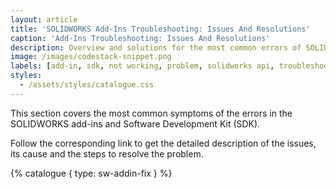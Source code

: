 ```yaml
---
layout: article
title: 'SOLIDWORKS Add-Ins Troubleshooting: Issues And Resolutions'
caption: 'Add-Ins Troubleshooting: Issues And Resolutions'
description: Overview and solutions for the most common errors of SOLIDWORKS add-ins and SDK
image: /images/codestack-snippet.png
labels: [add-in, sdk, not working, problem, solidworks api, troubleshooting]
styles:
  - /assets/styles/catalogue.css
---
```

This section covers the most common symptoms of the errors in the SOLIDWORKS add-ins and Software Development Kit (SDK).

Follow the corresponding link to get the detailed description of the issues, its cause and the steps to resolve the problem.

{% catalogue { type: sw-addin-fix } %}
